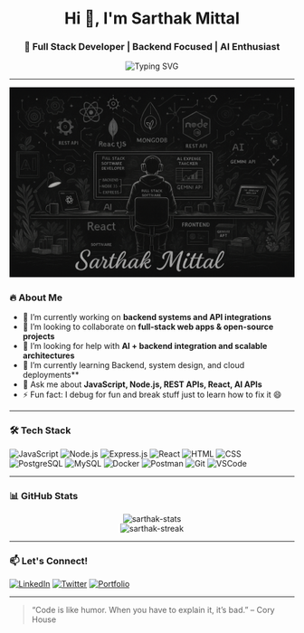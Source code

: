 <h1 align="center">Hi 👋, I'm Sarthak Mittal</h1>
<h3 align="center">🚀 Full Stack Developer | Backend Focused | AI Enthusiast</h3>

<p align="center">
  <img src="https://readme-typing-svg.demolab.com?font=Fira+Code&size=22&pause=1000&center=true&width=435&lines=Passionate+Full+Stack+Developer;Exploring+AI+%26+Backend+Systems;Always+Learning+%26+Building" alt="Typing SVG" />
</p>

---

<p align="center">
  <img src="https://raw.githubusercontent.com/iam-sarthak/iam-sarthak/refs/heads/main/github.png" />
</p>

### 🔥 About Me
- 🔭 I’m currently working on **backend systems and API integrations**
- 👯 I’m looking to collaborate on **full-stack web apps & open-source projects**
- 🤝 I’m looking for help with **AI + backend integration and scalable architectures**
- 🌱 I’m currently learning Backend, system design, and cloud deployments**
- 💬 Ask me about **JavaScript, Node.js, REST APIs, React, AI APIs**
- ⚡ Fun fact: I debug for fun and break stuff just to learn how to fix it 😄

---

### 🛠️ Tech Stack

![JavaScript](https://img.shields.io/badge/JavaScript-F7DF1E?style=flat&logo=javascript&logoColor=black)
![Node.js](https://img.shields.io/badge/Node.js-339933?style=flat&logo=node.js&logoColor=white)
![Express.js](https://img.shields.io/badge/Express.js-000000?style=flat&logo=express&logoColor=white)
![React](https://img.shields.io/badge/React-20232A?style=flat&logo=react&logoColor=61DAFB)
![HTML](https://img.shields.io/badge/HTML5-E34F26?style=flat&logo=html5&logoColor=white)
![CSS](https://img.shields.io/badge/CSS3-1572B6?style=flat&logo=css3&logoColor=white)
![PostgreSQL](https://img.shields.io/badge/PostgreSQL-316192?style=flat&logo=postgresql&logoColor=white)
![MySQL](https://img.shields.io/badge/MySQL-4479A1?style=flat&logo=mysql&logoColor=white)
![Docker](https://img.shields.io/badge/Docker-2496ED?style=flat&logo=docker&logoColor=white)
![Postman](https://img.shields.io/badge/Postman-FF6C37?style=flat&logo=postman&logoColor=white)
![Git](https://img.shields.io/badge/Git-F05032?style=flat&logo=git&logoColor=white)
![VSCode](https://img.shields.io/badge/VSCode-007ACC?style=flat&logo=visual-studio-code&logoColor=white)

---

### 📊 GitHub Stats

<p align="center">
  <img src="https://github-readme-stats.vercel.app/api?username=iam-sarthak&show_icons=true&theme=tokyonight" alt="sarthak-stats" />
  <br />
  <img src="https://github-readme-streak-stats.herokuapp.com?user=iam-sarthak&theme=tokyonight&hide_border=true" alt="sarthak-streak" />
  <br />
<!--   <img src="https://github-readme-stats.vercel.app/api/top-langs/?username=iam-sarthak&layout=compact&theme=tokyonight" alt="top-langs" /> -->
</p>

---

### 📫 Let's Connect!

[![LinkedIn](https://img.shields.io/badge/LinkedIn-blue?style=flat&logo=linkedin&logoColor=white)](https://www.linkedin.com/in/sarthak-mittal-/)
[![Twitter](https://img.shields.io/badge/Twitter-1DA1F2?style=flat&logo=twitter&logoColor=white)](https://x.com/sarmittal)
[![Portfolio](https://img.shields.io/badge/Portfolio-000000?style=flat&logo=github&logoColor=white)](https://sarmittal.netlify.app/)

---

> “Code is like humor. When you have to explain it, it’s bad.” – Cory House

